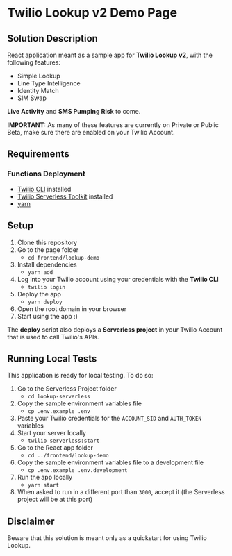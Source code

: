 # Twilio Lookup v2 Demo Page

## Solution Description

React application meant as a sample app for **Twilio Lookup v2**, with the following features:
* Simple Lookup
* Line Type Intelligence
* Identity Match
* SIM Swap 

**Live Activity** and **SMS Pumping Risk** to come.

**IMPORTANT:** As many of these features are currently on Private or Public Beta, make sure there are enabled on your Twilio Account.

## Requirements

### Functions Deployment
* [Twilio CLI](https://www.twilio.com/docs/twilio-cli/quickstart) installed
* [Twilio Serverless Toolkit](https://www.twilio.com/docs/labs/serverless-toolkit) installed
* [yarn](https://yarnpkg.com/)

## Setup

1. Clone this repository
2. Go to the page folder
    * `cd frontend/lookup-demo`
3. Install dependencies
    * `yarn add`
4. Log into your Twilio account using your credentials with the **Twilio CLI**
    * `twilio login`
5. Deploy the app
    * `yarn deploy`
6. Open the root domain in your browser
7. Start using the app :)

The **deploy** script also deploys a **Serverless project** in your Twilio Account that is used to call Twilio's APIs.

## Running Local Tests

This application is ready for local testing. To do so:

1. Go to the Serverless Project folder
    * `cd lookup-serverless`
2. Copy the sample environment variables file
   *  `cp .env.example .env`
3. Paste your Twilio credentials for the `ACCOUNT_SID` and `AUTH_TOKEN` variables
4. Start your server locally
    * `twilio serverless:start`
5. Go to the React app folder
    * `cd ../frontend/lookup-demo`
6. Copy the sample environment variables file to a development file
   *  `cp .env.example .env.development`
6. Run the app locally
    * `yarn start`
7. When asked to run in a different port than `3000`, accept it (the Serverless project will be at this port)

## Disclaimer

Beware that this solution is meant only as a quickstart for using Twilio Lookup.